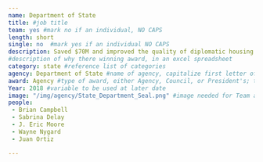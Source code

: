 ```yaml
---
name: Department of State
title: #job title
team: yes #mark no if an individual, NO CAPS
length: short
single: no  #mark yes if an individual NO CAPS
description: Saved $70M and improved the quality of diplomatic housing in Nigeria through effective contract negotiations.
#description of why there winning award, in an excel spreadsheet
category: state #reference list of categories
agency: Department of State #name of agency, capitalize first letter of each name
award: Agency #type of award, either Agency, Council, or President's; this is case sensitive so make sure to match the options listed exactly. This section generates the format of the card
Year: 2018 #variable to be used at later date
image: "/img/agency/State_Department_Seal.png" #image needed for Team award (agency seal) and President's award (headshot); leave empty if and individual Agency award
people:
 - Brian Campbell
 - Sabrina Delay
 - J. Eric Moore
 - Wayne Nygard
 - Juan Ortiz

---
```

